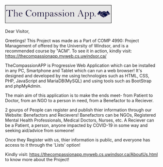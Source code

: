 
<h2><img src="https://github.com/HardikHajela/TheCompassionAPP/blob/main/TheCompassionAPP/test/gitlogo.png" alt="Logo" height="60" align="center"/></h2>

Dear Visitor, 

Greetings! This Project was made as a Part of COMP 4990: Project Management of offered by the University of Windsor, and is a recommended course by "ACM".
To see it in action, kindly visit: https://thecompassionapp.myweb.cs.uwindsor.ca/

TheCompassionAPP is Progressive Web Application which can be installed in any PC, Smartphone and Tablet which can run a web browser! It's designed and developed by me using technologies such as HTML, CSS, PHP, JavaScript and MariaDB(MySQL) and using tools such as BootStrap and phpMyAdmin.

The main aim of this application is to make the ends meet- from Patient to Doctor, from an NGO to a person in need, from a Benefactor to a Reciever.

2 gourps of People can register and publish thier information through our Website: Benefactors and Recievers! Banefactors can be NGOs, Registered Mental Health Professionals, Medical Doctors, Nurses, etc. A Reciever can be a Patient, a person,  anyone impacted by COVID-19 in some way and seeking aid/advice from someone!

Once they Register with us, thier information is public, and everyone has access to it through the 'Lists' option!

Kindly visit: https://thecompassionapp.myweb.cs.uwindsor.ca/AboutUs.html to know more about the Project!
